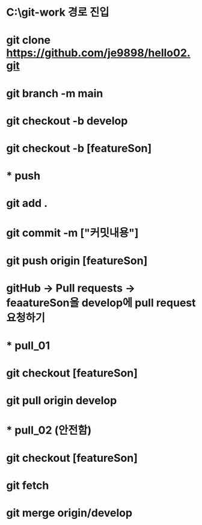 # C:\git-work 경로 진입
# git clone https://github.com/je9898/hello02.git
# git branch -m main
# git checkout -b develop
# git checkout -b [featureSon]
# 
# 
# * push
# git add .
# git commit -m ["커밋내용"]
# git push origin [featureSon]
# gitHub -> Pull requests -> feaatureSon을 develop에 pull request 요청하기
# 
# 
# * pull_01
# git checkout [featureSon]
# git pull origin develop
#
#
# * pull_02 (안전함)
# git checkout [featureSon]
# git fetch
# git merge origin/develop
